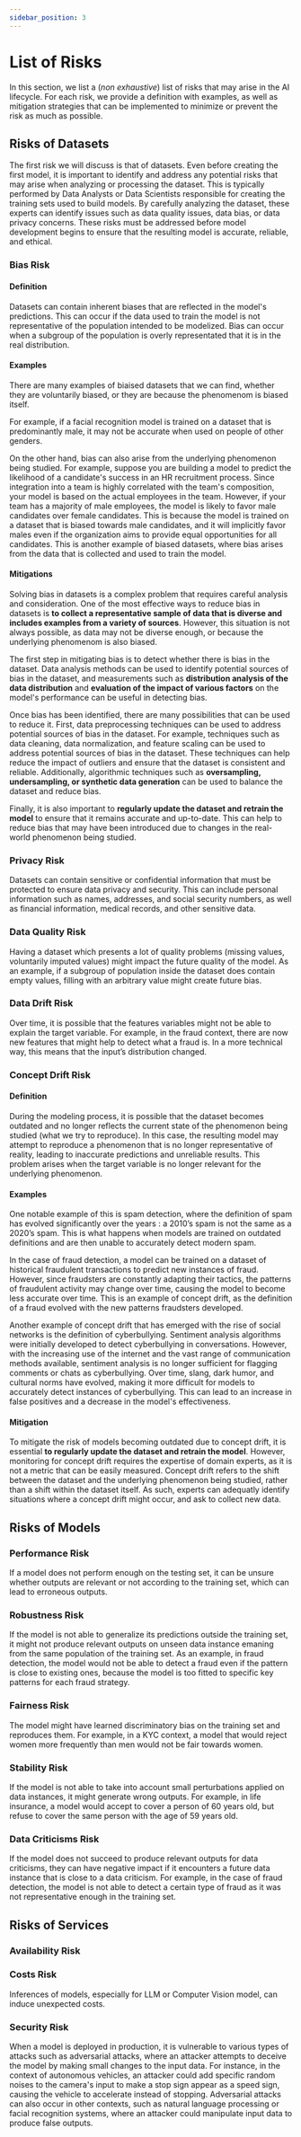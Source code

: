 ```yaml
---
sidebar_position: 3
---
```


# List of Risks

In this section, we list a (*non exhaustive*) list of risks that may arise in the AI lifecycle. For each risk, we provide a definition with examples, as well as mitigation strategies that can be implemented to minimize or prevent the risk as much as possible.

## Risks of Datasets

The first risk we will discuss is that of datasets. Even before creating the first model, it is important to identify and address any potential risks that may arise when analyzing or processing the dataset. This is typically performed by Data Analysts or Data Scientists responsible for creating the training sets used to build models. By carefully analyzing the dataset, these experts can identify issues such as data quality issues, data bias, or data privacy concerns. These risks must be addressed before model development begins to ensure that the resulting model is accurate, reliable, and ethical.

### Bias Risk

#### Definition

Datasets can contain inherent biases that are reflected in the model's predictions. This can occur if the data used to train the model is not representative of the population intended to be modelized. Bias can occur when a subgroup of the population is overly representated that it is in the real distribution.

#### Examples

There are many examples of biaised datasets that we can find, whether they are voluntarily biased, or they are because the phenomenom is biased itself.

For example, if a facial recognition model is trained on a dataset that is predominantly male, it may not be accurate when used on people of other genders.

On the other hand, bias can also arise from the underlying phenomenon being studied. For example, suppose you are building a model to predict the likelihood of a candidate's success in an HR recruitment process. Since integration into a team is highly correlated with the team's composition, your model is based on the actual employees in the team. However, if your team has a majority of male employees, the model is likely to favor male candidates over female candidates. This is because the model is trained on a dataset that is biased towards male candidates, and it will implicitly favor males even if the organization aims to provide equal opportunities for all candidates. This is another example of biased datasets, where bias arises from the data that is collected and used to train the model. 

#### Mitigations

Solving bias in datasets is a complex problem that requires careful analysis and consideration. One of the most effective ways to reduce bias in datasets is **to collect a representative sample of data that is diverse and includes examples from a variety of sources**. However, this situation is not always possible, as data may not be diverse enough, or because the underlying phenomenom is also biased.

The first step in mitigating bias is to detect whether there is bias in the dataset. Data analysis methods can be used to identify potential sources of bias in the dataset, and measurements such as **distribution analysis of the data distribution** and **evaluation of the impact of various factors** on the model's performance can be useful in detecting bias.

Once bias has been identified, there are many possibilities that can be used to reduce it. First, data preprocessing techniques can be used to address potential sources of bias in the dataset. For example, techniques such as data cleaning, data normalization, and feature scaling can be used to address potential sources of bias in the dataset. These techniques can help reduce the impact of outliers and ensure that the dataset is consistent and reliable. Additionally, algorithmic techniques such as **oversampling, undersampling, or synthetic data generation** can be used to balance the dataset and reduce bias.

Finally, it is also important to **regularly update the dataset and retrain the model** to ensure that it remains accurate and up-to-date. This can help to reduce bias that may have been introduced due to changes in the real-world phenomenon being studied.

### Privacy Risk

Datasets can contain sensitive or confidential information that must be protected to ensure data privacy and security. This can include personal information such as names, addresses, and social security numbers, as well as financial information, medical records, and other sensitive data.

### Data Quality Risk

Having a dataset which presents a lot of quality problems (missing values, voluntarily imputed values) might impact the future quality of the model. As an example, if a subgroup of population inside the dataset does contain empty values, filling with an arbitrary value might create future bias.

### Data Drift Risk

Over time, it is possible that the features variables might not be able to explain the target variable. For example, in the fraud context, there are now new features that might help to detect what a fraud is. In a more technical way, this means that the input’s distribution changed.

### Concept Drift Risk

#### Definition

During the modeling process, it is possible that the dataset becomes outdated and no longer reflects the current state of the phenomenon being studied (what we try to reproduce). In this case, the resulting model may attempt to reproduce a phenomenon that is no longer representative of reality, leading to inaccurate predictions and unreliable results. This problem arises when the target variable is no longer relevant for the underlying phenomenon.

#### Examples

One notable example of this is spam detection, where the definition of spam has evolved significantly over the years : a 2010’s spam is not the same as a 2020’s spam. This is what happens when models are trained on outdated definitions and are then unable to accurately detect modern spam.

In the case of fraud detection, a model can be trained on a dataset of historical fraudulent transactions to predict new instances of fraud. However, since fraudsters are constantly adapting their tactics, the patterns of fraudulent activity may change over time, causing the model to become less accurate over time. This is an example of concept drift, as the definition of a fraud evolved with the new patterns fraudsters developed.

Another example of concept drift that has emerged with the rise of social networks is the definition of cyberbullying. Sentiment analysis algorithms were initially developed to detect cyberbullying in conversations. However, with the increasing use of the internet and the vast range of communication methods available, sentiment analysis is no longer sufficient for flagging comments or chats as cyberbullying. Over time, slang, dark humor, and cultural norms have evolved, making it more difficult for models to accurately detect instances of cyberbullying. This can lead to an increase in false positives and a decrease in the model's effectiveness.

#### Mitigation

To mitigate the risk of models becoming outdated due to concept drift, it is essential **to regularly update the dataset and retrain the model**. However, monitoring for concept drift requires the expertise of domain experts, as it is not a metric that can be easily measured. Concept drift refers to the shift between the dataset and the underlying phenomenon being studied, rather than a shift within the dataset itself. As such, experts can adequatly identify situations where a concept drift might occur, and ask to collect new data.

## Risks of Models

### Performance Risk

If a model does not perform enough on the testing set, it can be unsure whether outputs are relevant or not according to the training set, which can lead to erroneous outputs.

### Robustness Risk

If the model is not able to generalize its predictions outside the training set, it might not produce relevant outputs on unseen data instance emaning from the same population of the training set. As an example, in fraud detection, the model would not be able to detect a fraud even if the pattern is close to existing ones, because the model is too fitted to specific key patterns for each fraud strategy.

### Fairness Risk

The model might have learned discriminatory bias on the training set and reproduces them. For example, in a KYC context, a model that would reject women more frequently than men would not be fair towards women.

### Stability Risk

If the model is not able to take into account small perturbations applied on data instances, it might generate wrong outputs. For example, in life insurance, a model would accept to cover a person of 60 years old, but refuse to cover the same person with the age of 59 years old.

### Data Criticisms Risk

If the model does not succeed to produce relevant outputs for data criticisms, they can have negative impact if it encounters a future data instance that is close to a data criticism. For example, in the case of fraud detection, the model is not able to detect a certain type of fraud as it was not representative enough in the training set.

## Risks of Services

### Availability Risk



### Costs Risk

Inferences of models, especially for LLM or Computer Vision model, can induce unexpected costs.

### Security Risk

When a model is deployed in production, it is vulnerable to various types of attacks such as adversarial attacks, where an attacker attempts to deceive the model by making small changes to the input data. For instance, in the context of autonomous vehicles, an attacker could add specific random noises to the camera's input to make a stop sign appear as a speed sign, causing the vehicle to accelerate instead of stopping. Adversarial attacks can also occur in other contexts, such as natural language processing or facial recognition systems, where an attacker could manipulate input data to produce false outputs.